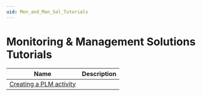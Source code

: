 ```yaml
---
uid: Mon_and_Man_Sol_Tutorials
---
```


# Monitoring & Management Solutions Tutorials

| Name | Description |
|--|--|
| [Creating a PLM activity](xref:Tutorial_Creating_PLM_activity) |  |
